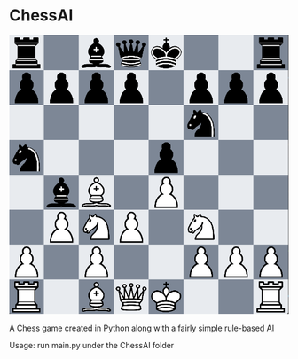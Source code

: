 # ChessAI

![Chess AI](images/ChessScreenshot.png)

A Chess game created in Python along with a fairly simple rule-based AI


Usage:
run main.py under the ChessAI folder
